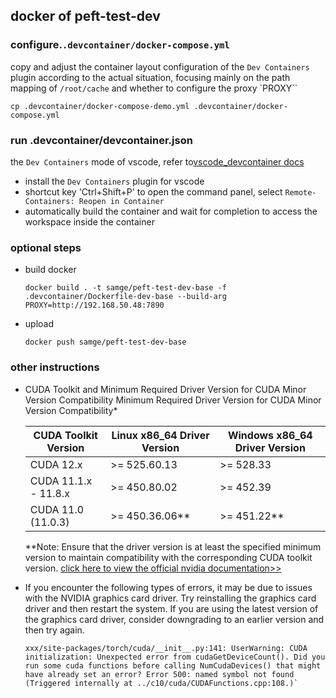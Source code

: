 ## docker of peft-test-dev


### configure.`.devcontainer/docker-compose.yml`
copy and adjust the container layout configuration of the `Dev Containers` plugin according to the actual situation, focusing mainly on the path mapping of `/root/cache` and whether to configure the proxy `PROXY``
```shell
cp .devcontainer/docker-compose-demo.yml .devcontainer/docker-compose.yml
```


### run .devcontainer/devcontainer.json
the `Dev Containers` mode of vscode, refer to[vscode_devcontainer docs](https://code.visualstudio.com/docs/devcontainers/create-dev-container)
- install the `Dev Containers` plugin for vscode
- shortcut key 'Ctrl+Shift+P' to open the command panel, select `Remote-Containers: Reopen in Container`
- automatically build the container and wait for completion to access the workspace inside the container


### optional steps
- build docker
    ```shell
    docker build . -t samge/peft-test-dev-base -f .devcontainer/Dockerfile-dev-base --build-arg PROXY=http://192.168.50.48:7890
    ```

- upload
    ```shell
    docker push samge/peft-test-dev-base
    ```


### other instructions
- CUDA Toolkit and Minimum Required Driver Version for CUDA Minor Version Compatibility
Minimum Required Driver Version for CUDA Minor Version Compatibility*

    | CUDA Toolkit Version | Linux x86_64 Driver Version | Windows x86_64 Driver Version |
    |----------------------|-----------------------------|-------------------------------|
    | CUDA 12.x            | >= 525.60.13                | >= 528.33                     |
    | CUDA 11.1.x - 11.8.x | >= 450.80.02                | >= 452.39                     |
    | CUDA 11.0 (11.0.3)   | >= 450.36.06**              | >= 451.22**                   |

    **Note: Ensure that the driver version is at least the specified minimum version to maintain compatibility with the corresponding CUDA toolkit version. [click here to view the official nvidia documentation>>](https://docs.nvidia.com/cuda/cuda-toolkit-release-notes/index.html#title-resolved-issues)

- If you encounter the following types of errors, it may be due to issues with the NVIDIA graphics card driver. Try reinstalling the graphics card driver and then restart the system. If you are using the latest version of the graphics card driver, consider downgrading to an earlier version and then try again.
    ```text
    xxx/site-packages/torch/cuda/__init__.py:141: UserWarning: CUDA initialization: Unexpected error from cudaGetDeviceCount(). Did you run some cuda functions before calling NumCudaDevices() that might have already set an error? Error 500: named symbol not found (Triggered internally at ../c10/cuda/CUDAFunctions.cpp:108.)`
    ```